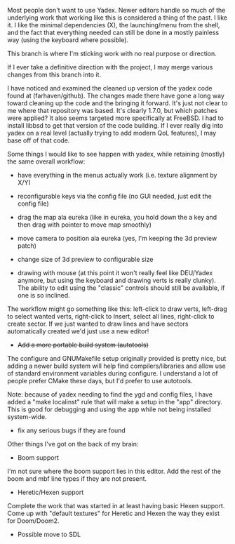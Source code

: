 Most people don't want to use Yadex. Newer editors handle so much of the
underlying work that working like this is considered a thing of the past. I like
it. I like the minimal dependencies (X), the launching/menu from the shell, and
the fact that everything needed can still be done in a mostly painless way
(using the keyboard where possible).

This branch is where I'm sticking work with no real purpose or direction.

If I ever take a definitive direction with the project, I may merge various
changes from this branch into it.

I have noticed and examined the cleaned up version of the yadex code found at
(farhaven/github). The changes made there have gone a long way toward cleaning
up the code and the bringing it forward. It's just not clear to me where that
repository was based. It's clearly 1.7.0, but which patches were applied? It
also seems targeted more specifically at FreeBSD. I had to install libbsd to get
that version of the code building. If I ever really dig into yadex on a real
level (actually trying to add modern QoL features), I may base off of that code.

Some things I would like to see happen with yadex, while retaining (mostly) the
same overall workflow:

- have everything in the menus actually work (i.e. texture alignment by X/Y)

- reconfigurable keys via the config file (no GUI needed, just edit the config
  file)

- drag the map ala eureka (like in eureka, you hold down the a key and then drag
  with pointer to move map smoothly)

- move camera to position ala eureka (yes, I'm keeping the 3d preview patch)

- change size of 3d preview to configurable size

- drawing with mouse (at this point it won't really feel like DEU/Yadex anymore,
  but using the keyboard and drawing verts is really clunky). The ability to
  edit using the "classic" controls should still be available, if one is so
  inclined.

The workflow might go something like this: left-click to draw verts, left-drag
to select wanted verts, right-click to Insert, select all lines, right-click to
create sector. If we just wanted to draw lines and have sectors automatically
created we'd just use a new editor!

- ~~Add a more portable build system (autotools)~~

The configure and GNUMakefile setup originally provided is pretty nice, but
adding a newer build system will help find compilers/libraries and allow use of
standard environment variables during configure. I understand a lot of people
prefer CMake these days, but I'd prefer to use autotools.

Note: because of yadex needing to find the ygd and config files, I have added a
"make localinst" rule that will make a setup in the "app" directory. This is
good for debugging and using the app while not being installed system-wide.
- fix any serious bugs if they are found

Other things I've got on the back of my brain:

- Boom support

I'm not sure where the boom support lies in this editor. Add the rest of the
boom and mbf line types if they are not present.

- Heretic/Hexen support

Complete the work that was started in at least having basic Hexen support. Come
up with "default textures" for Heretic and Hexen the way they exist for
Doom/Doom2.

- Possible move to SDL

